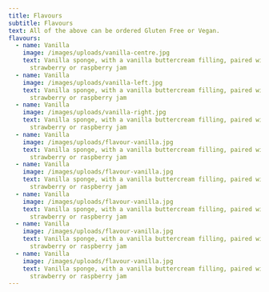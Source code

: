 ```yaml
---
title: Flavours
subtitle: Flavours
text: All of the above can be ordered Gluten Free or Vegan.
flavours:
  - name: Vanilla
    image: /images/uploads/vanilla-centre.jpg
    text: Vanilla sponge, with a vanilla buttercream filling, paired with either
      strawberry or raspberry jam
  - name: Vanilla
    image: /images/uploads/vanilla-left.jpg
    text: Vanilla sponge, with a vanilla buttercream filling, paired with either
      strawberry or raspberry jam
  - name: Vanilla
    image: /images/uploads/vanilla-right.jpg
    text: Vanilla sponge, with a vanilla buttercream filling, paired with either
      strawberry or raspberry jam
  - name: Vanilla
    image: /images/uploads/flavour-vanilla.jpg
    text: Vanilla sponge, with a vanilla buttercream filling, paired with either
      strawberry or raspberry jam
  - name: Vanilla
    image: /images/uploads/flavour-vanilla.jpg
    text: Vanilla sponge, with a vanilla buttercream filling, paired with either
      strawberry or raspberry jam
  - name: Vanilla
    image: /images/uploads/flavour-vanilla.jpg
    text: Vanilla sponge, with a vanilla buttercream filling, paired with either
      strawberry or raspberry jam
  - name: Vanilla
    image: /images/uploads/flavour-vanilla.jpg
    text: Vanilla sponge, with a vanilla buttercream filling, paired with either
      strawberry or raspberry jam
  - name: Vanilla
    image: /images/uploads/flavour-vanilla.jpg
    text: Vanilla sponge, with a vanilla buttercream filling, paired with either
      strawberry or raspberry jam
---
```

